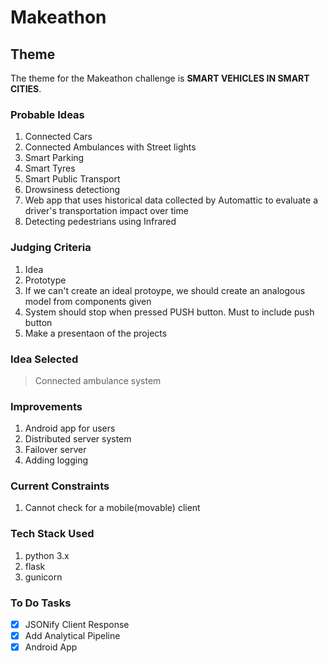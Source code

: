 # Makeathon

## Theme

The theme for the Makeathon challenge is __SMART VEHICLES IN SMART CITIES__.


### Probable Ideas

1. Connected Cars
2. Connected Ambulances with Street lights
3. Smart Parking
4. Smart Tyres
5. Smart Public Transport
6. Drowsiness detectiong
7. Web app that uses historical data collected by Automattic to evaluate a driver's transportation impact over time
8. Detecting pedestrians using Infrared


### Judging Criteria

1. Idea
2. Prototype
3. If we can't create an ideal protoype, we should create an analogous model from components given
4. System should stop when pressed PUSH button. Must to include push button
5. Make a presentaon of the projects


### Idea Selected

> Connected ambulance system


### Improvements

1. Android app for users
2. Distributed server system
3. Failover server
4. Adding logging


### Current Constraints

1. Cannot check for a mobile(movable) client

### Tech Stack Used

1. python 3.x
2. flask
3. gunicorn

### To Do Tasks

- [x] JSONify Client Response
- [x] Add Analytical Pipeline
- [x] Android App